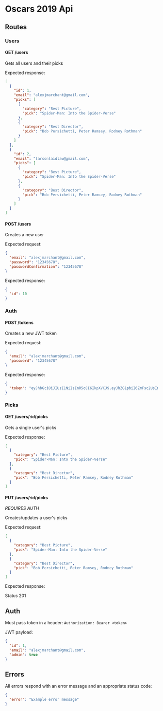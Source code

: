 # Oscars 2019 Api

## Routes

### Users

#### GET /users

Gets all users and their picks

Expected response:

```json
[
  {
    "id": 1,
    "email": "alexjmarchant@gmail.com",
    "picks": [
      {
        "category": "Best Picture",
        "pick": "Spider-Man: Into the Spider-Verse"
      },
      {
        "category": "Best Director",
        "pick": "Bob Persichetti, Peter Ramsey, Rodney Rothman"
      }
    ]
  },
  {
    "id": 2,
    "email": "larsonlaidlaw@gmail.com",
    "picks": [
      {
        "category": "Best Picture",
        "pick": "Spider-Man: Into the Spider-Verse"
      },
      {
        "category": "Best Director",
        "pick": "Bob Persichetti, Peter Ramsey, Rodney Rothman"
      }
    ]
  }
]
```

#### POST /users

Creates a new user

Expected request:

```json
{
  "email": "alexjmarchant@gmail.com",
  "password": "12345678",
  "passwordConfirmation": "12345678"
}
```

Expected response:

```json
{
  "id": 10
}
```

### Auth

#### POST /tokens

Creates a new JWT token

Expected request:

```json
{
  "email": "alexjmarchant@gmail.com",
  "password": "12345678"
}
```

Expected response:

```json
{
  "token": "eyJhbGciOiJIUzI1NiIsInR5cCI6IkpXVCJ9.eyJhZG1pbiI6ZmFsc2UsImVtYWlsIjoiYWxleGptYXJjaGFudEBnbWFpbC5jb20ifQ.lTKwBXQ09u7JEscdJLDMidHLYLOBvKym8Or7UWsJGXo"
}
```

### Picks

#### GET /users/:id/picks

Gets a single user's picks

Expected response:

```json
[
  {
    "category": "Best Picture",
    "pick": "Spider-Man: Into the Spider-Verse"
  },
  {
    "category": "Best Director",
    "pick": "Bob Persichetti, Peter Ramsey, Rodney Rothman"
  }
]
```

#### PUT /users/:id/picks

*REQUIRES AUTH*

Creates/updates a user's picks

Expected request:

```json
[
  {
    "category": "Best Picture",
    "pick": "Spider-Man: Into the Spider-Verse"
  },
  {
    "category": "Best Director",
    "pick": "Bob Persichetti, Peter Ramsey, Rodney Rothman"
  }
]
```

Expected response:

Status 201

## Auth

Must pass token in a header: `Authorization: Bearer <token>`

JWT payload:

```json
{
  "id": 1,
  "email": "alexjmarchant@gmail.com",
  "admin": true
}
```

## Errors

All errors respond with an error message and an appropriate status code:

```json
{
  "error": "Example error message"
}
```
